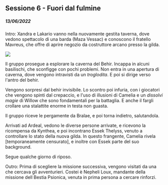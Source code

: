 ## Sessione 6 - Fuori dal fulmine

##### 13/06/2022

Intro: Xandra e Lakario vanno nella nuovamente gestita taverna, dove vedono spettacolo di una barda (Maza Vessac) e conoscono il fratello Mavreus, che offre di aprire negozio da costruttore arcano presso la gilda.

![](https://i.imgur.com/3fsKAW7.jpg?1)

Il gruppo prosegue a esplorare la caverna del Behir. Incappa in alcuni basilischi, che sconfigge con pochi problemi. Non entra in una apertura di caverna, dove vengono intravisti da un *troglodita*. E poi si dirige verso l'antro del behir.

Vengono sorpresi dal behir invisibile. Lo scontro poi infuria, con i giocatori che vengono spinti dal crepaccio, e l'uso di illusioni di Camelia e un *dissolvi magie* di Willow che sono fondamentali per la battaglia. E anche il fargli crollare una stalattite enorme in testa non guasta.

Il gruppo riceve le pergamente da Bralae, e poi torna indietro, salutandola.

Arrivati ad Ardeal, vedono le diverse persone arrivate, e ricevono la ricompensa da Kynthea, e poi incontrano Essek Thelyss, venuto a controllare lo stato della nuova gilda. In questo frangente, Camelia rivela [temporaneamente censurato], e inoltre con Essek parte del suo background.

Segue qualche giorno di riposo.

Outro: Prima di scegliere la missione successiva, vengono visitati da una che cercava gli avventurieri. Costei è Nepheli Loux, mandante della missione dell Bestia Psionica, venuta in prima persona a cercare rinforzi.